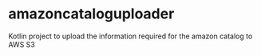 # amazoncataloguploader
Kotlin project to upload the information required for the amazon catalog to AWS S3
